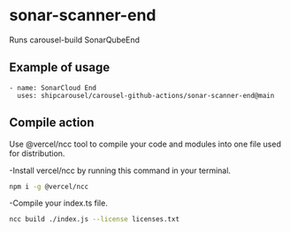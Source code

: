 # sonar-scanner-end

Runs carousel-build SonarQubeEnd

## Example of usage

```
- name: SonarCloud End
  uses: shipcarousel/carousel-github-actions/sonar-scanner-end@main
```

## Compile action

Use @vercel/ncc tool to compile your code and modules into one file used for distribution.

-Install vercel/ncc by running this command in your terminal.

```bash
npm i -g @vercel/ncc
```

-Compile your index.ts file.

```bash
ncc build ./index.js --license licenses.txt
```

